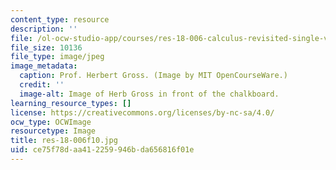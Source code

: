 ```yaml
---
content_type: resource
description: ''
file: /ol-ocw-studio-app/courses/res-18-006-calculus-revisited-single-variable-calculus-fall-2010/ce75f78daa412259946bda656816f01e_res-18-006f10.jpg
file_size: 10136
file_type: image/jpeg
image_metadata:
  caption: Prof. Herbert Gross. (Image by MIT OpenCourseWare.)
  credit: ''
  image-alt: Image of Herb Gross in front of the chalkboard.
learning_resource_types: []
license: https://creativecommons.org/licenses/by-nc-sa/4.0/
ocw_type: OCWImage
resourcetype: Image
title: res-18-006f10.jpg
uid: ce75f78d-aa41-2259-946b-da656816f01e
---
```

